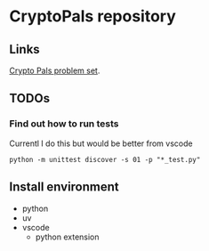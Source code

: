 # CryptoPals repository

## Links

[Crypto Pals problem set](https://cryptopals.com/).

## TODOs

### Find out how to run tests

Currentl I do this but would be better from vscode
```
python -m unittest discover -s 01 -p "*_test.py"
```

## Install environment

- python
- uv
- vscode
  - python extension
